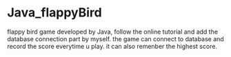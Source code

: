 # Java_flappyBird
flappy bird game developed by Java, follow the online tutorial and add the database connection part by myself. the game can connect to database and record the score everytime u play. it can also remenber the highest score.
